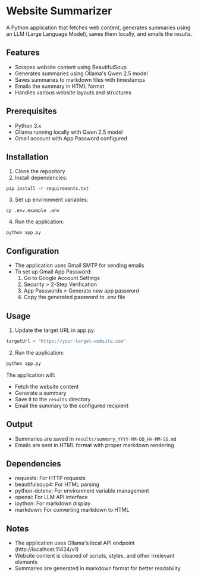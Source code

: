 # Website Summarizer

A Python application that fetches web content, generates summaries using an LLM (Large Language Model), saves them locally, and emails the results.

## Features

- Scrapes website content using BeautifulSoup
- Generates summaries using Ollama's Qwen 2.5 model
- Saves summaries to markdown files with timestamps
- Emails the summary in HTML format
- Handles various website layouts and structures

## Prerequisites

- Python 3.x
- Ollama running locally with Qwen 2.5 model
- Gmail account with App Password configured

## Installation

1. Clone the repository
2. Install dependencies:
```
pip install -r requirements.txt
```
3. Set up environment variables:
```
cp .env.example .env
```
4. Run the application:
```
python app.py
```

## Configuration

- The application uses Gmail SMTP for sending emails
- To set up Gmail App Password:
  1. Go to Google Account Settings
  2. Security > 2-Step Verification
  3. App Passwords > Generate new app password
  4. Copy the generated password to .env file

## Usage

1. Update the target URL in app.py:
```python
targetUrl = "https://your-target-website.com"
```

2. Run the application:
```bash
python app.py
```

The application will:
- Fetch the website content
- Generate a summary
- Save it to the `results` directory
- Email the summary to the configured recipient

## Output

- Summaries are saved in `results/summary_YYYY-MM-DD_HH-MM-SS.md`
- Emails are sent in HTML format with proper markdown rendering

## Dependencies

- requests: For HTTP requests
- beautifulsoup4: For HTML parsing
- python-dotenv: For environment variable management
- openai: For LLM API interface
- ipython: For markdown display
- markdown: For converting markdown to HTML

## Notes

- The application uses Ollama's local API endpoint (http://localhost:11434/v1)
- Website content is cleaned of scripts, styles, and other irrelevant elements
- Summaries are generated in markdown format for better readability